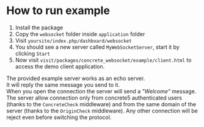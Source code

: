 # How to run example

1. Install the package
2. Copy the `websocket` folder inside `application` folder
3. Visit `yoursite/index.php/dashboard/websocket`
4. You should see a new server called `MyWebSocketServer`, start it by clicking `Start`
5. Now visit `visit/packages/concrete_websocket/example/client.html` to access the demo client application.


The provided example server works as an echo server.  
It will reply the same message you send to it.  
When you open the connection the server will send a _"Welcome"_ message.  
The server allow connection only from concrete5 authenticated users (thanks to the `ConcreteCheck` middleware) and from the same domain of the server (thanks to the `OriginCheck` middleware). Any other connection will be reject even before switching the protocol.